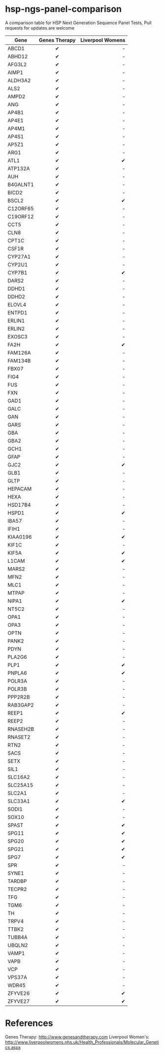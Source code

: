 # hsp-ngs-panel-comparison
A comparison table for HSP Next Generation Sequence Panel Tests, Pull requests for updates are welcome

| Gene | Genes Therapy | Liverpool Womens |
| ---- |:-------------:| ----------------:|
|ABCD1|✔|-|
|ABHD12|✔|-|
|AFG3L2|✔|-|
|AIMP1|✔|-|
|ALDH3A2|✔|-|
|ALS2|✔|-|
|AMPD2|✔|-|
|ANG|✔|-|
|AP4B1|✔|-|
|AP4E1|✔|-|
|AP4M1|✔|-|
|AP4S1|✔|-|
|AP5Z1|✔|-|
|ARG1|✔|-|
|ATL1|✔|✔|
|ATP132A|✔|-|
|AUH|✔|-|
|B4GALNT1|✔|-|
|BICD2|✔|-|
|BSCL2|✔|✔|
|C12ORF65|✔|-|
|C19ORF12|✔|-|
|CCT5|✔|-|
|CLN8|✔|-|
|CPT1C|✔|-|
|CSF1R|✔|-|
|CYP27A1|✔|-|
|CYP2U1|✔|-|
|CYP7B1|✔|✔|
|DARS2|✔|-|
|DDHD1|✔|-|
|DDHD2|✔|-|
|ELOVL4|✔|-|
|ENTPD1|✔|-|
|ERLIN1|✔|-|
|ERLIN2|✔|-|
|EXOSC3|✔|-|
|FA2H|✔|✔|
|FAM126A|✔|-|
|FAM134B|✔|-|
|FBX07|✔|-|
|FIG4|✔|-|
|FUS|✔|-|
|FXN|✔|-|
|GAD1|✔|-|
|GALC|✔|-|
|GAN|✔|-|
|GARS|✔|-|
|GBA|✔|-|
|GBA2|✔|-|
|GCH1|✔|-|
|GFAP|✔|-|
|GJC2|✔|✔|
|GLB1|✔|-|
|GLTP|✔|-|
|HEPACAM|✔|-|
|HEXA|✔|-|
|HSD17B4|✔|-|
|HSPD1|✔|✔|
|IBA57|✔|-|
|IFIH1|✔|-|
|KIAA0196|✔|✔|
|KIF1C|✔|-|
|KIF5A|✔|✔|
|L1CAM|✔|✔|
|MARS2|✔|-|
|MFN2|✔|-|
|MLC1|✔|-|
|MTPAP|✔|-|
|NIPA1|✔|✔|
|NT5C2|✔|-|
|OPA1|✔|-|
|OPA3|✔|-|
|OPTN|✔|-|
|PANK2|✔|-|
|PDYN|✔|-|
|PLA2G6|✔|-|
|PLP1|✔|✔|
|PNPLA6|✔|✔|
|POLR3A|✔|-|
|POLR3B|✔|-|
|PPP2R2B|✔|-|
|RAB3GAP2|✔|-|
|REEP1|✔|✔|
|REEP2|✔|-|
|RNASEH2B|✔|-|
|RNASET2|✔|-|
|RTN2|✔|-|
|SACS|✔|-|
|SETX|✔|-|
|SIL1|✔|-|
|SLC16A2|✔|-|
|SLC25A15|✔|-|
|SLC2A1|✔|-|
|SLC33A1|✔|✔|
|SODI1|✔|-|
|SOX10|✔|-|
|SPAST|✔|✔|
|SPG11|✔|✔|
|SPG20|✔|✔|
|SPG21|✔|✔|
|SPG7|✔|✔|
|SPR|✔|-|
|SYNE1|✔|-|
|TARDBP|✔|-|
|TECPR2|✔|-|
|TFG|✔|-|
|TGM6|✔|-|
|TH|✔|-|
|TRPV4|✔|-|
|TTBK2|✔|-|
|TUBB4A|✔|-|
|UBQLN2|✔|-|
|VAMP1|✔|-|
|VAPB|✔|-|
|VCP|✔|-|
|VPS37A|✔|-|
|WDR45|✔|-|
|ZFYVE26|✔|✔|
|ZFYVE27|✔|✔|

# References

Genes Therapy: http://www.genesandtherapy.com
Liverpool Women's: http://www.liverpoolwomens.nhs.uk/Health_Professionals/Molecular_Genetics.aspx

